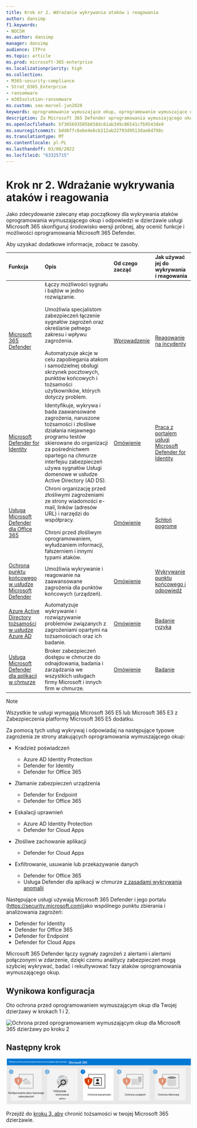 ```yaml
---
title: Krok nr 2. Wdrażanie wykrywania ataków i reagowania
author: dansimp
f1.keywords:
- NOCSH
ms.author: dansimp
manager: dansimp
audience: ITPro
ms.topic: article
ms.prod: microsoft-365-enterprise
ms.localizationpriority: high
ms.collection:
- M365-security-compliance
- Strat_O365_Enterprise
- ransomware
- m365solution-ransomware
ms.custom: seo-marvel-jun2020
keywords: oprogramowanie wymuszające okup, oprogramowanie wymuszające okup obsługiwane przez człowieka, oprogramowanie wymuszające okup przez człowieka, humor, ataki wymuszające okup, ataki oprogramowania wymuszającego okup, szyfrowanie, kryptografia, zerowe zaufanie
description: Za Microsoft 365 Defender oprogramowania wymuszającego okup i jego źródła sygnału zabezpieczeń chroń zasoby Microsoft 365 przed atakami oprogramowania wymuszającego okup.
ms.openlocfilehash: bf365693505b658dc61ab349c86541cfb9543de9
ms.sourcegitcommit: bdd6ffc6ebe4e6cb212ab22793d9513dae6d798c
ms.translationtype: MT
ms.contentlocale: pl-PL
ms.lasthandoff: 03/08/2022
ms.locfileid: "63325715"
---
```

# <a name="step-2-deploy-attack-detection-and-response"></a>Krok nr 2. Wdrażanie wykrywania ataków i reagowania

Jako zdecydowanie zalecany etap początkowy dla wykrywania ataków oprogramowania wymuszającego okup i odpowiedzi w dzierżawie usługi [](/microsoft-365/security/defender/eval-overview) Microsoft 365 skonfiguruj środowisko wersji próbnej, aby ocenić funkcje i możliwości oprogramowania Microsoft 365 Defender.

Aby uzyskać dodatkowe informacje, zobacz te zasoby.

| Funkcja | Opis | Od czego zacząć | Jak używać jej do wykrywania i reagowania |
|:-------|:-----|:-------|:-------|
| [Microsoft 365 Defender](/microsoft-365/security/defender) | Łączy możliwości sygnału i bajtów w jedno rozwiązanie. <br><br> Umożliwia specjalistom zabezpieczeń łączenie sygnałów zagrożeń oraz określanie pełnego zakresu i wpływu zagrożenia. <br><br> Automatyzuje akcje w celu zapobiegania atakom i samodzielnej obsługi skrzynek pocztowych, punktów końcowych i tożsamości użytkowników, których dotyczy problem. | [Wprowadzenie](/microsoft-365/security/defender/get-started) | [Reagowanie na incydenty](/microsoft-365/security/defender/incidents-overview) |
| [Microsoft Defender for Identity](/defender-for-identity/what-is) |  Identyfikuje, wykrywa i bada zaawansowane zagrożenia, naruszone tożsamości i złośliwe działania niejawnego programu testów skierowane do organizacji za pośrednictwem opartego na chmurze interfejsu zabezpieczeń używa sygnałów Usługi domenowe w usłudze Active Directory (AD DS). | [Omówienie](/defender-for-identity/what-is) | [Praca z portalem usługi Microsoft Defender for Identity](/defender-for-identity/workspace-portal) |
| [Usługa Microsoft Defender dla Office 365](/microsoft-365/security/office-365-security) | Chroni organizację przed złośliwymi zagrożeniami ze strony wiadomości e-mail, linków (adresów URL) i narzędzi do współpracy. <br><br> Chroni przed złośliwym oprogramowaniem, wyłudzaniem informacji, fałszerniem i innymi typami ataków. | [Omówienie](/microsoft-365/security/office-365-security/overview) | [Schłoń pogromę](/microsoft-365/security/office-365-security/threat-hunting-in-threat-explorer) |
| [Ochrona punktu końcowego w usłudze Microsoft Defender](/microsoft-365/security/defender-endpoint) | Umożliwia wykrywanie i reagowanie na zaawansowane zagrożenia dla punktów końcowych (urządzeń). | [Omówienie](/microsoft-365/security/defender-endpoint/microsoft-defender-endpoint)  | [Wykrywanie punktu końcowego i odpowiedź](/microsoft-365/security/defender-endpoint/overview-endpoint-detection-response) |
| [Azure Active Directory tożsamości w usłudze Azure AD](/azure/active-directory/identity-protection/) | Automatyzuje wykrywanie i rozwiązywanie problemów związanych z zagrożeniami opartymi na tożsamościach oraz ich badanie. | [Omówienie](/azure/active-directory/identity-protection/overview-identity-protection) | [Badanie ryzyka](/azure/active-directory/identity-protection/howto-identity-protection-investigate-risk) |
| [Usługa Microsoft Defender dla aplikacji w chmurze](/cloud-app-security) | Broker zabezpieczeń dostępu w chmurze do odnajdowania, badania i zarządzania we wszystkich usługach firmy Microsoft i innych firm w chmurze. | [Omówienie](/cloud-app-security/what-is-cloud-app-security) | [Badanie](/cloud-app-security/investigate) |

>[!Note]
>Wszystkie te usługi wymagają Microsoft 365 E5 lub Microsoft 365 E3 z Zabezpieczenia platformy Microsoft 365 E5 dodatku.
>

Za pomocą tych usług wykrywaj i odpowiadaj na następujące typowe zagrożenia ze strony atakujących oprogramowania wymuszającego okup:

- Kradzież poświadczeń

   - Azure AD Identity Protection
   - Defender for Identity
   - Defender for Office 365

- Złamanie zabezpieczeń urządzenia

   - Defender for Endpoint
   - Defender for Office 365

- Eskalacji uprawnień

   - Azure AD Identity Protection
   - Defender for Cloud Apps

- Złośliwe zachowanie aplikacji

   - Defender for Cloud Apps

- Exfiltrowanie, usuwanie lub przekazywanie danych

   - Defender for Office 365
   - Usługa Defender dla aplikacji w chmurze [z zasadami wykrywania anomalii](/cloud-app-security/anomaly-detection-policy#ransomware-activity)

Następujące usługi używają Microsoft 365 Defender i jego portalu (https://security.microsoft.com)jako wspólnego punktu zbierania i analizowania zagrożeń:

- Defender for Identity
- Defender for Office 365
- Defender for Endpoint
- Defender for Cloud Apps

Microsoft 365 Defender łączy sygnały zagrożeń z alertami i alertami połączonymi w zdarzenie, dzięki czemu analitycy zabezpieczeń mogą szybciej wykrywać, badać i rekultywować fazy ataków oprogramowania wymuszającego okup.

## <a name="resulting-configuration"></a>Wynikowa konfiguracja

Oto ochrona przed oprogramowaniem wymuszającym okup dla Twojej dzierżawy w krokach 1 i 2.

![Ochrona przed oprogramowaniem wymuszającym okup dla Microsoft 365 dzierżawy po kroku 2](../media/ransomware-protection-microsoft-365/ransomware-protection-microsoft-365-architecture-step2.png)

## <a name="next-step"></a>Następny krok

[![Krok 3 ochrony przed oprogramowaniem wymuszającym okup przy użyciu Microsoft 365](../media/ransomware-protection-microsoft-365/ransomware-protection-microsoft-365-step3.png)](ransomware-protection-microsoft-365-identities.md)

Przejdź do [kroku 3, aby](ransomware-protection-microsoft-365-identities.md) chronić tożsamości w twojej Microsoft 365 dzierżawie.
